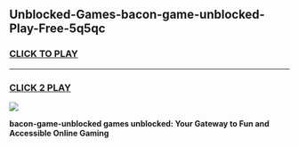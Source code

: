 
## Unblocked-Games-bacon-game-unblocked-Play-Free-5q5qc
<h3>
<a href="https://premium76.site?title=bacon-game-unblocked&ref=12A">CLICK TO PLAY</a></h3>
<hr>

<h3>
<a href="https://premium76.site?title=bacon-game-unblocked&ref=12A">CLICK 2 PLAY</a>
  
</h3>

<a href="https://premium76.site?title=bacon-game-unblocked&ref=12A"><img src="https://clearcache.store/games.png"></a>


**bacon-game-unblocked games unblocked: Your Gateway to Fun and Accessible Online Gaming**
